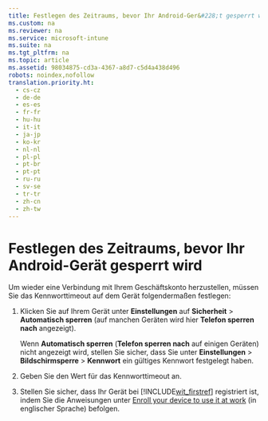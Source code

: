 ```yaml
---
title: Festlegen des Zeitraums, bevor Ihr Android-Ger&#228;t gesperrt wird
ms.custom: na
ms.reviewer: na
ms.service: microsoft-intune
ms.suite: na
ms.tgt_pltfrm: na
ms.topic: article
ms.assetid: 98034875-cd3a-4367-a8d7-c5d4a438d496
robots: noindex,nofollow
translation.priority.ht: 
  - cs-cz
  - de-de
  - es-es
  - fr-fr
  - hu-hu
  - it-it
  - ja-jp
  - ko-kr
  - nl-nl
  - pl-pl
  - pt-br
  - pt-pt
  - ru-ru
  - sv-se
  - tr-tr
  - zh-cn
  - zh-tw
---
```

# Festlegen des Zeitraums, bevor Ihr Android-Ger&#228;t gesperrt wird
Um wieder eine Verbindung mit Ihrem Geschäftskonto herzustellen, müssen Sie das Kennworttimeout auf dem Gerät folgendermaßen festlegen:

1.  Klicken Sie auf Ihrem Gerät unter **Einstellungen** auf **Sicherheit** &gt; **Automatisch sperren** (auf manchen Geräten wird hier **Telefon sperren nach** angezeigt).

    Wenn **Automatisch sperren** (**Telefon sperren nach** auf einigen Geräten) nicht angezeigt wird, stellen Sie sicher, dass Sie unter **Einstellungen** &gt; **Bildschirmsperre** &gt; **Kennwort** ein gültiges Kennwort festgelegt haben.

2.  Geben Sie den Wert für das Kennworttimeout an.

3.  Stellen Sie sicher, dass Ihr Gerät bei [!INCLUDE[wit_firstref](../Token/wit_firstref_md.md)] registriert ist, indem Sie die Anweisungen unter [Enroll your device to use it at work](http://go.microsoft.com/fwlink/?LinkId=519071) (in englischer Sprache) befolgen.

